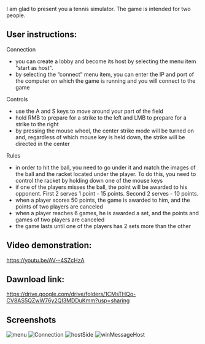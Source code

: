 I am glad to present you a tennis simulator. The game is intended for two people.

User instructions:
-
Connection
- you can create a lobby and become its host by selecting the menu item "start as host".
- by selecting the “connect” menu item, you can enter the IP and port of the computer on which the game is running and you will connect to the game
  
Controls
- use the A and S keys to move around your part of the field
- hold RMB to prepare for a strike to the left and LMB to prepare for a strike to the right
- by pressing the mouse wheel, the center strike mode will be turned on and, regardless of which mouse key is held down, the strike will be directed in the center

Rules
- in order to hit the ball, you need to go under it and match the images of the ball and the racket located under the player. To do this, you need to control the racket by holding down one of the mouse keys
- if one of the players misses the ball, the point will be awarded to his opponent. First 2 serves 1 point - 15 points. Second 2 serves - 10 points.
- when a player scores 50 points, the game is awarded to him, and the points of two players are canceled
- when a player reaches 6 games, he is awarded a set, and the points and games of two players are canceled
- the game lasts until one of the players has 2 sets more than the other

Video demonstration:
-
https://youtu.be/AV--4SZcHzA

Dawnload link:
-
https://drive.google.com/drive/folders/1CMsTHQo-CV8AS5QZwW76y2QI3MDDuKmm?usp=sharing

Screenshots
-
![menu](https://github.com/user-attachments/assets/a88c2ae3-7186-49cf-b085-d1f506f83933)
![Connection](https://github.com/user-attachments/assets/2c034d9a-c9ea-4f30-8e2d-dd33e6e33e6f)
![hostSide](https://github.com/user-attachments/assets/b698cf02-c9da-4939-9e11-03c85ab53e1c)
![winMessageHost](https://github.com/user-attachments/assets/ebf8b223-b127-4bf2-ba6f-6534297a77c7)

